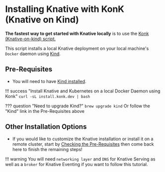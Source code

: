 # Installing Knative with KonK (Knative on Kind)
**The fastest way to get started with Knative locally** is to use the <a href= "https://konk.dev" target="blank_">Konk (Knative-on-kind) script.</a>

This script installs a local Knative deployment on your local machine's `Docker` daemon using <a href= "https://kind.sigs.k8s.io/" target="blank_">Kind</a>.

## Pre-Requisites
- You will need to have <a href= "https://kind.sigs.k8s.io/docs/user/quick-start/" target="blank_">Kind installed</a>.

!!! success "Install Knative and Kubernetes on a local Docker Daemon using Konk"
    ```
    curl -sL install.konk.dev | bash
    ```

??? question "Need to upgrade Kind?"
    ```
    brew upgrade kind
    ```
    Or follow the "Kind" link in the Pre-Requisites above
## Other Installation Options
  - If you would like to customize the Knative installation or install it on a remote cluster, start by [Checking the Pre-Requisites](../install/prerequisites.md) then come back here to finish the remaining steps!

!!! warning
    You will need `networking layer` and `DNS` for Knative Serving as well as a `broker` for Knative Eventing if you want to follow this tutorial.
